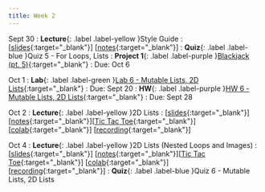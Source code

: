 ```yaml
---
title: Week 2
---
```


Sept 30
: **Lecture**{: .label .label-yellow }Style Guide
  : \[[slides](https://docs.google.com/presentation/d/1K23XPmJBNbFptp-Hp10q5okEgol0UZ9GkzsmiDELeG4/edit?usp=sharing){:target="_blank"}\] \[[notes](https://docs.google.com/document/d/1IJjjUiPhEPHZesnVaEdN5yEBvxytVrZWZebsNjDpU4M/edit?usp=sharing){:target="_blank"}\]
: **Quiz**{: .label .label-blue }Quiz 5 - For Loops, Lists
: **Project 1**{: .label .label-purple }[Blackjack (pt. 5)](https://edstem.org/us/courses/61483/lessons/119708){:target="_blank"}
  : Due: Oct 6

Oct 1
: **Lab**{: .label .label-green }[Lab 6 - Mutable Lists, 2D Lists](https://edstem.org/us/courses/61483/lessons/113384){:target="_blank"}
  : Due: Sept 20
: **HW**{: .label .label-purple }[HW 6 - Mutable Lists, 2D Lists](https://edstem.org/us/courses/61483/lessons/113377){:target="_blank"}
  : Due: Sept 28

Oct 2
: **Lecture**{: .label .label-yellow }2D Lists
  :  \[[slides](https://docs.google.com/document/d/1XIpgIwvZjG4bXGgeAcSaYmJvrVk_f1_z-sAhTgoqWdY/edit?usp=sharing){:target="_blank"}\] \[[notes](https://docs.google.com/document/d/1XIpgIwvZjG4bXGgeAcSaYmJvrVk_f1_z-sAhTgoqWdY/edit?usp=sharing){:target="_blank"}\]\[[Tic Tac Toe](https://colab.research.google.com/drive/1BF4dHcgRLkviXv5G8mgsp3pzNxCCmjyF?usp=sharing){:target="_blank"}\] \[[colab](https://docs.google.com/document/d/1XIpgIwvZjG4bXGgeAcSaYmJvrVk_f1_z-sAhTgoqWdY/edit?usp=sharing){:target="_blank"}\] \[[recording](https://docs.google.com/document/d/1XIpgIwvZjG4bXGgeAcSaYmJvrVk_f1_z-sAhTgoqWdY/edit?usp=sharing){:target="_blank"}\]

Oct 4
: **Lecture**{: .label .label-yellow }2D Lists (Nested Loops and Images)
  : \[[slides](https://docs.google.com/document/d/1XIpgIwvZjG4bXGgeAcSaYmJvrVk_f1_z-sAhTgoqWdY/edit?usp=sharing){:target="_blank"}\] \[[notes](https://docs.google.com/document/d/1XIpgIwvZjG4bXGgeAcSaYmJvrVk_f1_z-sAhTgoqWdY/edit?usp=sharing){:target="_blank"}\]\[[Tic Tac Toe](https://colab.research.google.com/drive/1BF4dHcgRLkviXv5G8mgsp3pzNxCCmjyF?usp=sharing){:target="_blank"}\] \[[colab](https://docs.google.com/document/d/1XIpgIwvZjG4bXGgeAcSaYmJvrVk_f1_z-sAhTgoqWdY/edit?usp=sharing){:target="_blank"}\] \[[recording](https://docs.google.com/document/d/1XIpgIwvZjG4bXGgeAcSaYmJvrVk_f1_z-sAhTgoqWdY/edit?usp=sharing){:target="_blank"}\]
: **Quiz**{: .label .label-blue }Quiz 6 - Mutable Lists, 2D Lists